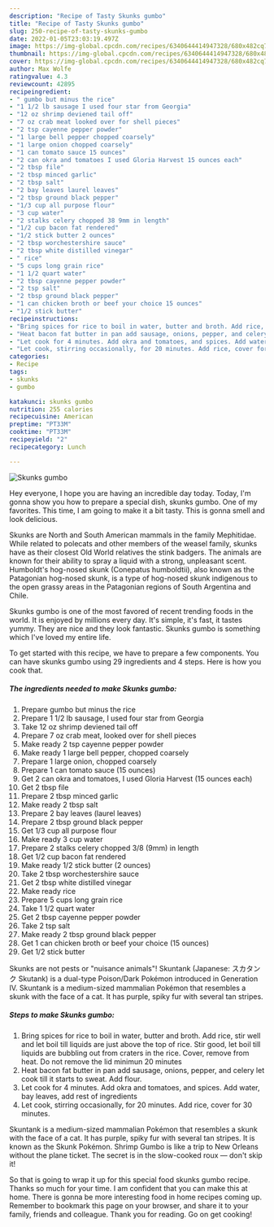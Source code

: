 ```yaml
---
description: "Recipe of Tasty Skunks gumbo"
title: "Recipe of Tasty Skunks gumbo"
slug: 250-recipe-of-tasty-skunks-gumbo
date: 2022-01-05T23:03:19.497Z
image: https://img-global.cpcdn.com/recipes/6340644414947328/680x482cq70/skunks-gumbo-recipe-main-photo.jpg
thumbnail: https://img-global.cpcdn.com/recipes/6340644414947328/680x482cq70/skunks-gumbo-recipe-main-photo.jpg
cover: https://img-global.cpcdn.com/recipes/6340644414947328/680x482cq70/skunks-gumbo-recipe-main-photo.jpg
author: Max Wolfe
ratingvalue: 4.3
reviewcount: 42895
recipeingredient:
- " gumbo but minus the rice"
- "1 1/2 lb sausage I used four star from Georgia"
- "12 oz shrimp deviened tail off"
- "7 oz crab meat looked over for shell pieces"
- "2 tsp cayenne pepper powder"
- "1 large bell pepper chopped coarsely"
- "1 large onion chopped coarsely"
- "1 can tomato sauce 15 ounces"
- "2 can okra and tomatoes I used Gloria Harvest 15 ounces each"
- "2 tbsp file"
- "2 tbsp minced garlic"
- "2 tbsp salt"
- "2 bay leaves laurel leaves"
- "2 tbsp ground black pepper"
- "1/3 cup all purpose flour"
- "3 cup water"
- "2 stalks celery chopped 38 9mm in length"
- "1/2 cup bacon fat rendered"
- "1/2 stick butter 2 ounces"
- "2 tbsp worchestershire sauce"
- "2 tbsp white distilled vinegar"
- " rice"
- "5 cups long grain rice"
- "1 1/2 quart water"
- "2 tbsp cayenne pepper powder"
- "2 tsp salt"
- "2 tbsp ground black pepper"
- "1 can chicken broth or beef your choice 15 ounces"
- "1/2 stick butter"
recipeinstructions:
- "Bring spices for rice to boil in water, butter and broth. Add rice, stir well and let boil till liquids are just above the top of rice. Stir good, let boil till liquids are bubbling out from craters in the rice. Cover, remove from heat. Do not remove the lid minimun 20 minutes"
- "Heat bacon fat butter in pan add sausage, onions, pepper, and celery let cook till it starts to sweat. Add flour."
- "Let cook for 4 minutes. Add okra and tomatoes, and spices. Add water, bay leaves, add rest of ingredients"
- "Let cook, stirring occasionally, for 20 minutes. Add rice, cover for 30 minutes."
categories:
- Recipe
tags:
- skunks
- gumbo

katakunci: skunks gumbo 
nutrition: 255 calories
recipecuisine: American
preptime: "PT33M"
cooktime: "PT33M"
recipeyield: "2"
recipecategory: Lunch

---
```



![Skunks gumbo](https://img-global.cpcdn.com/recipes/6340644414947328/680x482cq70/skunks-gumbo-recipe-main-photo.jpg)

Hey everyone, I hope you are having an incredible day today. Today, I'm gonna show you how to prepare a special dish, skunks gumbo. One of my favorites. This time, I am going to make it a bit tasty. This is gonna smell and look delicious.

Skunks are North and South American mammals in the family Mephitidae. While related to polecats and other members of the weasel family, skunks have as their closest Old World relatives the stink badgers. The animals are known for their ability to spray a liquid with a strong, unpleasant scent. Humboldt&#39;s hog-nosed skunk (Conepatus humboldtii), also known as the Patagonian hog-nosed skunk, is a type of hog-nosed skunk indigenous to the open grassy areas in the Patagonian regions of South Argentina and Chile.

Skunks gumbo is one of the most favored of recent trending foods in the world. It is enjoyed by millions every day. It's simple, it's fast, it tastes yummy. They are nice and they look fantastic. Skunks gumbo is something which I've loved my entire life.


To get started with this recipe, we have to prepare a few components. You can have skunks gumbo using 29 ingredients and 4 steps. Here is how you cook that.

<!--inarticleads1-->

##### The ingredients needed to make Skunks gumbo:

1. Prepare  gumbo but minus the rice
1. Prepare 1 1/2 lb sausage, I used four star from Georgia
1. Take 12 oz shrimp deviened tail off
1. Prepare 7 oz crab meat, looked over for shell pieces
1. Make ready 2 tsp cayenne pepper powder
1. Make ready 1 large bell pepper, chopped coarsely
1. Prepare 1 large onion, chopped coarsely
1. Prepare 1 can tomato sauce (15 ounces)
1. Get 2 can okra and tomatoes, I used Gloria Harvest (15 ounces each)
1. Get 2 tbsp file
1. Prepare 2 tbsp minced garlic
1. Make ready 2 tbsp salt
1. Prepare 2 bay leaves (laurel leaves)
1. Prepare 2 tbsp ground black pepper
1. Get 1/3 cup all purpose flour
1. Make ready 3 cup water
1. Prepare 2 stalks celery chopped 3/8 (9mm) in length
1. Get 1/2 cup bacon fat rendered
1. Make ready 1/2 stick butter (2 ounces)
1. Take 2 tbsp worchestershire sauce
1. Get 2 tbsp white distilled vinegar
1. Make ready  rice
1. Prepare 5 cups long grain rice
1. Take 1 1/2 quart water
1. Get 2 tbsp cayenne pepper powder
1. Take 2 tsp salt
1. Make ready 2 tbsp ground black pepper
1. Get 1 can chicken broth or beef your choice (15 ounces)
1. Get 1/2 stick butter


Skunks are not pests or &#34;nuisance animals&#34;! Skuntank (Japanese: スカタンク Skutank) is a dual-type Poison/Dark Pokémon introduced in Generation IV. Skuntank is a medium-sized mammalian Pokémon that resembles a skunk with the face of a cat. It has purple, spiky fur with several tan stripes. 

<!--inarticleads2-->

##### Steps to make Skunks gumbo:

1. Bring spices for rice to boil in water, butter and broth. Add rice, stir well and let boil till liquids are just above the top of rice. Stir good, let boil till liquids are bubbling out from craters in the rice. Cover, remove from heat. Do not remove the lid minimun 20 minutes
1. Heat bacon fat butter in pan add sausage, onions, pepper, and celery let cook till it starts to sweat. Add flour.
1. Let cook for 4 minutes. Add okra and tomatoes, and spices. Add water, bay leaves, add rest of ingredients
1. Let cook, stirring occasionally, for 20 minutes. Add rice, cover for 30 minutes.


Skuntank is a medium-sized mammalian Pokémon that resembles a skunk with the face of a cat. It has purple, spiky fur with several tan stripes. It is known as the Skunk Pokémon. Shrimp Gumbo is like a trip to New Orleans without the plane ticket. The secret is in the slow-cooked roux — don&#39;t skip it! 

So that is going to wrap it up for this special food skunks gumbo recipe. Thanks so much for your time. I am confident that you can make this at home. There is gonna be more interesting food in home recipes coming up. Remember to bookmark this page on your browser, and share it to your family, friends and colleague. Thank you for reading. Go on get cooking!

